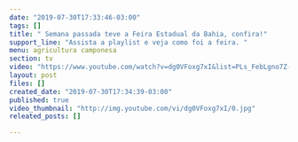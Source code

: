 ```yaml
---
date: "2019-07-30T17:33:46-03:00"
tags: []
title: " Semana passada teve a Feira Estadual da Bahia, confira!"
support_line: "Assista a playlist e veja como foi a feira. "
menu: agricultura camponesa
section: tv
video: "https://www.youtube.com/watch?v=dg0VFoxg7xI&list=PLs_FebLgno7Z-1GcDI30WQan2ioOQUmj0"
layout: post
files: []
created_date: "2019-07-30T17:34:39-03:00"
published: true
video_thumbnail: "http://img.youtube.com/vi/dg0VFoxg7xI/0.jpg"
releated_posts: []

---
```

